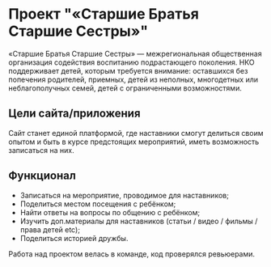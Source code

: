 # Проект "«Старшие Братья Старшие Сестры»"
«Старшие Братья Старшие Сестры» — межрегиональная общественная организация содействия воспитанию подрастающего поколения. НКО поддерживает детей, которым требуется внимание: оставшихся без попечения родителей, приемных, детей из неполных, многодетных или неблагополучных семей, детей с ограниченными возможностями.

## Цели сайта/приложения
Сайт станет единой платформой, где наставники смогут делиться своим опытом и быть в курсе предстоящих мероприятий, иметь возможность записаться на них.

## Функционал
- Записаться на мероприятие, проводимое для наставников;
- Поделиться местом посещения с ребёнком;
- Найти ответы на вопросы по общению с ребёнком;
- Изучить доп.материалы для наставников (статьи / видео / фильмы / права детей etc);
- Поделиться историей дружбы.


Работа над проектом велась в команде, код проверялся ревьюерами.
